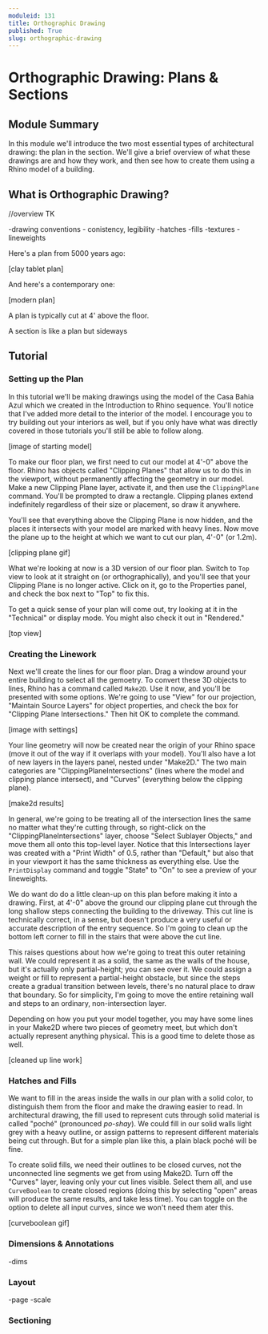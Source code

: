 ```yaml
---
moduleid: 131
title: Orthographic Drawing
published: True
slug: orthographic-drawing
---
```

# Orthographic Drawing: Plans & Sections
## Module Summary

In this module we'll introduce the two most essential types of architectural drawing: the plan in the section. We'll give a brief overview of what these drawings are and how they work, and then see how to create them using a Rhino model of a building.

## What is Orthographic Drawing?

//overview TK

-drawing conventions - conistency, legibility
-hatches
-fills
-textures
-lineweights

Here's a plan from 5000 years ago:

[clay tablet plan]

And here's a contemporary one:

[modern plan]

A plan is typically cut at 4' above the floor.

A section is like a plan but sideways



## Tutorial

### Setting up the Plan

In this tutorial we'll be making drawings using the model of the Casa Bahia Azul which we created in the Introduction to Rhino sequence. You'll notice that I've added more detail to the interior of the model. I encourage you to try building out your interiors as well, but if you only have what was directly covered in those tutorials you'll still be able to follow along.

[image of starting model]

To make our floor plan, we first need to cut our model at 4'-0" above the floor. Rhino has objects called "Clipping Planes" that allow us to do this in the viewport, without permanently affecting the geometry in our model. Make a new Clipping Plane layer, activate it, and then use the `ClippingPlane` command. You'll be prompted to draw a rectangle. Clipping planes extend indefinitely regardless of their size or placement, so draw it anywhere.

You'll see that everything above the Clipping Plane is now hidden, and the places it intersects with your model are marked with heavy lines. Now move the plane up to the height at which we want to cut our plan, 4'-0" (or 1.2m).

[clipping plane gif]

What we're looking at now is a 3D version of our floor plan. Switch to `Top` view to look at it straight on (or orthographically), and you'll see that your Clipping Plane is no longer active. Click on it, go to the Properties panel, and check the box next to "Top" to fix this.

To get a quick sense of your plan will come out, try looking at it in the "Technical" or display mode. You might also check it out in "Rendered."

[top view]

### Creating the Linework

Next we'll create the lines for our floor plan. Drag a window around your entire building to select all the gemoetry. To convert these 3D objects to lines, Rhino has a command called `Make2D`. Use it now, and you'll be presented with some options. We're going to use "View" for our projection, "Maintain Source Layers" for object properties, and check the box for "Clipping Plane Intersections." Then hit OK to complete the command.

[image with settings]

Your line geometry will now be created near the origin of your Rhino space (move it out of the way if it overlaps with your model). You'll also have a lot of new layers in the layers panel, nested under "Make2D." The two main categories are "ClippingPlaneIntersections" (lines where the model and clipping plance intersect), and "Curves" (everything below the clipping plane).

[make2d results]

In general, we're going to be treating all of the intersection lines the same no matter what they're cutting through, so right-click on the "ClippingPlaneIntersections" layer, choose "Select Sublayer Objects," and move them all onto this top-level layer. Notice that this Intersections layer was created with a "Print Width" of 0.5, rather than "Default," but also that in your viewport it has the same thickness as everything else. Use the `PrintDisplay` command and toggle "State" to "On" to see a preview of your lineweights.

We do want do do a little clean-up on this plan before making it into a drawing. First, at 4'-0" above the ground our clipping plane cut through the long shallow steps connecting the building to the driveway. This cut line is technically correct, in a sense, but doesn't produce a very useful or accurate description of the entry sequence. So I'm going to clean up the bottom left corner to fill in the stairs that were above the cut line.

This raises questions about how we're going to treat this outer retaining wall. We could represent it as a solid, the same as the walls of the house, but it's actually only partial-height; you can see over it. We could assign a weight or fill to represent a partial-height obstacle, but since the steps create a gradual transition between levels, there's no natural place to draw that boundary. So for simplicity, I'm going to move the entire retaining wall and steps to an ordinary, non-intersection layer.

Depending on how you put your model together, you may have some lines in your Make2D where two pieces of geometry meet, but which don't actually represent anything physical. This is a good time to delete those as well.

[cleaned up line work]

### Hatches and Fills

We want to fill in the areas inside the walls in our plan with a solid color, to distinguish them from the floor and make the drawing easier to read. In architectural drawing, the fill used to represent cuts through solid material is called "poché" (pronounced <i>po-shay</i>). We could fill in our solid walls light grey with a heavy outline, or assign patterns to represent different materials being cut through. But for a simple plan like this, a plain black poché will be fine.

To create solid fills, we need their outlines to be closed curves, not the unconnected line segments we get from using Make2D. Turn off the "Curves" layer, leaving only your cut lines visible. Select them all, and use `CurveBoolean` to create closed regions (doing this by selecting "open" areas will produce the same results, and take less time). You can toggle on the option to delete all input curves, since we won't need them ater this.

[curveboolean gif]




### Dimensions & Annotations

-dims

### Layout

-page
-scale

### Sectioning